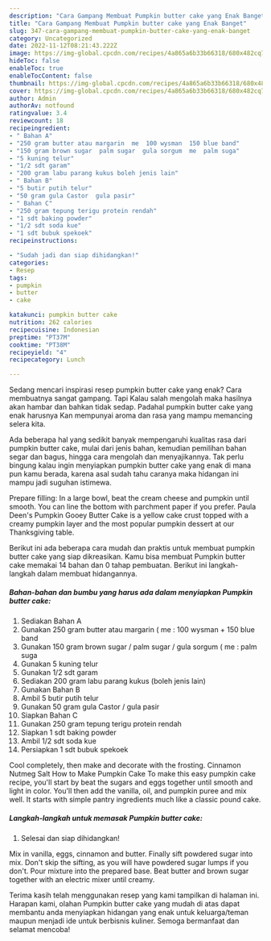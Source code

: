 ```yaml
---
description: "Cara Gampang Membuat Pumpkin butter cake yang Enak Banget"
title: "Cara Gampang Membuat Pumpkin butter cake yang Enak Banget"
slug: 347-cara-gampang-membuat-pumpkin-butter-cake-yang-enak-banget
category: Uncategorized
date: 2022-11-12T08:21:43.222Z
image: https://img-global.cpcdn.com/recipes/4a865a6b33b66318/680x482cq70/pumpkin-butter-cake-foto-resep-utama.jpg
hideToc: false
enableToc: true
enableTocContent: false
thumbnail: https://img-global.cpcdn.com/recipes/4a865a6b33b66318/680x482cq70/pumpkin-butter-cake-foto-resep-utama.jpg
cover: https://img-global.cpcdn.com/recipes/4a865a6b33b66318/680x482cq70/pumpkin-butter-cake-foto-resep-utama.jpg
author: Admin
authorAv: notfound
ratingvalue: 3.4
reviewcount: 18
recipeingredient:
- " Bahan A"
- "250 gram butter atau margarin  me  100 wysman  150 blue band"
- "150 gram brown sugar  palm sugar  gula sorgum  me  palm suga"
- "5 kuning telur"
- "1/2 sdt garam"
- "200 gram labu parang kukus boleh jenis lain"
- " Bahan B"
- "5 butir putih telur"
- "50 gram gula Castor  gula pasir"
- " Bahan C"
- "250 gram tepung terigu protein rendah"
- "1 sdt baking powder"
- "1/2 sdt soda kue"
- "1 sdt bubuk spekoek"
recipeinstructions:

- "Sudah jadi dan siap dihidangkan!"
categories:
- Resep
tags:
- pumpkin
- butter
- cake

katakunci: pumpkin butter cake 
nutrition: 262 calories
recipecuisine: Indonesian
preptime: "PT37M"
cooktime: "PT38M"
recipeyield: "4"
recipecategory: Lunch

---
```



Sedang mencari inspirasi resep pumpkin butter cake yang enak? Cara membuatnya sangat gampang. Tapi Kalau salah mengolah maka hasilnya akan hambar dan bahkan tidak sedap. Padahal pumpkin butter cake yang enak harusnya Kan mempunyai aroma dan rasa yang mampu memancing selera kita.


Ada beberapa hal yang sedikit banyak mempengaruhi kualitas rasa dari pumpkin butter cake, mulai dari jenis bahan, kemudian pemilihan bahan segar dan bagus, hingga cara mengolah dan menyajikannya. Tak perlu bingung kalau ingin menyiapkan pumpkin butter cake yang enak di mana pun kamu berada, karena asal sudah tahu caranya maka hidangan ini mampu jadi suguhan istimewa.

Prepare filling: In a large bowl, beat the cream cheese and pumpkin until smooth. You can line the bottom with parchment paper if you prefer. Paula Deen&#39;s Pumpkin Gooey Butter Cake is a yellow cake crust topped with a creamy pumpkin layer and the most popular pumpkin dessert at our Thanksgiving table.


Berikut ini ada beberapa cara mudah dan praktis untuk membuat pumpkin butter cake yang siap dikreasikan. Kamu bisa membuat Pumpkin butter cake memakai 14 bahan dan 0 tahap pembuatan. Berikut ini langkah-langkah dalam membuat hidangannya.

<!--inarticleads1-->

##### Bahan-bahan dan bumbu yang harus ada dalam menyiapkan Pumpkin butter cake:

1. Sediakan  Bahan A
1. Gunakan 250 gram butter atau margarin ( me : 100 wysman + 150 blue band
1. Gunakan 150 gram brown sugar / palm sugar / gula sorgum ( me : palm suga
1. Gunakan 5 kuning telur
1. Gunakan 1/2 sdt garam
1. Sediakan 200 gram labu parang kukus (boleh jenis lain)
1. Gunakan  Bahan B
1. Ambil 5 butir putih telur
1. Gunakan 50 gram gula Castor / gula pasir
1. Siapkan  Bahan C
1. Gunakan 250 gram tepung terigu protein rendah
1. Siapkan 1 sdt baking powder
1. Ambil 1/2 sdt soda kue
1. Persiapkan 1 sdt bubuk spekoek


Cool completely, then make and decorate with the frosting. Cinnamon Nutmeg Salt How to Make Pumpkin Cake To make this easy pumpkin cake recipe, you&#39;ll start by beat the sugars and eggs together until smooth and light in color. You&#39;ll then add the vanilla, oil, and pumpkin puree and mix well. It starts with simple pantry ingredients much like a classic pound cake. 

<!--inarticleads2-->

##### Langkah-langkah untuk memasak Pumpkin butter cake:


1. Selesai dan siap dihidangkan!

Mix in vanilla, eggs, cinnamon and butter. Finally sift powdered sugar into mix. Don&#39;t skip the sifting, as you will have powdered sugar lumps if you don&#39;t. Pour mixture into the prepared base. Beat butter and brown sugar together with an electric mixer until creamy. 

Terima kasih telah menggunakan resep yang kami tampilkan di halaman ini. Harapan kami, olahan Pumpkin butter cake yang mudah di atas dapat membantu anda menyiapkan hidangan yang enak untuk keluarga/teman maupun menjadi ide untuk berbisnis kuliner. Semoga bermanfaat dan selamat mencoba!
